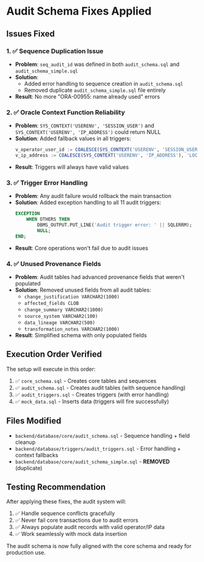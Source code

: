 # Audit Schema Fixes Applied

## Issues Fixed

### 1. ✅ Sequence Duplication Issue

- **Problem**: `seq_audit_id` was defined in both `audit_schema.sql` and `audit_schema_simple.sql`
- **Solution**:
  - Added error handling to sequence creation in `audit_schema.sql`
  - Removed duplicate `audit_schema_simple.sql` file entirely
- **Result**: No more "ORA-00955: name already used" errors

### 2. ✅ Oracle Context Function Reliability

- **Problem**: `SYS_CONTEXT('USERENV', 'SESSION_USER')` and `SYS_CONTEXT('USERENV', 'IP_ADDRESS')` could return NULL
- **Solution**: Added fallback values in all triggers:
  ```sql
  v_operator_user_id := COALESCE(SYS_CONTEXT('USERENV', 'SESSION_USER'), USER, 'SYSTEM');
  v_ip_address := COALESCE(SYS_CONTEXT('USERENV', 'IP_ADDRESS'), 'LOCALHOST');
  ```
- **Result**: Triggers will always have valid values

### 3. ✅ Trigger Error Handling

- **Problem**: Any audit failure would rollback the main transaction
- **Solution**: Added exception handling to all 11 audit triggers:
  ```sql
  EXCEPTION
      WHEN OTHERS THEN
          DBMS_OUTPUT.PUT_LINE('Audit trigger error: ' || SQLERRM);
          NULL;
  END;
  ```
- **Result**: Core operations won't fail due to audit issues

### 4. ✅ Unused Provenance Fields

- **Problem**: Audit tables had advanced provenance fields that weren't populated
- **Solution**: Removed unused fields from all audit tables:
  - `change_justification VARCHAR2(1000)`
  - `affected_fields CLOB`
  - `change_summary VARCHAR2(1000)`
  - `source_system VARCHAR2(100)`
  - `data_lineage VARCHAR2(500)`
  - `transformation_notes VARCHAR2(1000)`
- **Result**: Simplified schema with only populated fields

## Execution Order Verified

The setup will execute in this order:

1. ✅ `core_schema.sql` - Creates core tables and sequences
2. ✅ `audit_schema.sql` - Creates audit tables (with sequence handling)
3. ✅ `audit_triggers.sql` - Creates triggers (with error handling)
4. ✅ `mock_data.sql` - Inserts data (triggers will fire successfully)

## Files Modified

- `backend/database/core/audit_schema.sql` - Sequence handling + field cleanup
- `backend/database/triggers/audit_triggers.sql` - Error handling + context fallbacks
- `backend/database/core/audit_schema_simple.sql` - **REMOVED** (duplicate)

## Testing Recommendation

After applying these fixes, the audit system will:

1. ✅ Handle sequence conflicts gracefully
2. ✅ Never fail core transactions due to audit errors
3. ✅ Always populate audit records with valid operator/IP data
4. ✅ Work seamlessly with mock data insertion

The audit schema is now fully aligned with the core schema and ready for production use.

